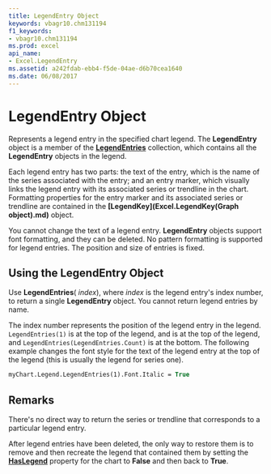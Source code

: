 ```yaml
---
title: LegendEntry Object
keywords: vbagr10.chm131194
f1_keywords:
- vbagr10.chm131194
ms.prod: excel
api_name:
- Excel.LegendEntry
ms.assetid: a242fdab-ebb4-f5de-04ae-d6b70cea1640
ms.date: 06/08/2017
---
```



# LegendEntry Object

Represents a legend entry in the specified chart legend. The  **LegendEntry** object is a member of the **[LegendEntries](Excel.legendentries(collection).md)** collection, which contains all the  **LegendEntry** objects in the legend.

Each legend entry has two parts: the text of the entry, which is the name of the series associated with the entry; and an entry marker, which visually links the legend entry with its associated series or trendline in the chart. Formatting properties for the entry marker and its associated series or trendline are contained in the  **[LegendKey](Excel.LegendKey(Graph object).md)** object.

You cannot change the text of a legend entry.  **LegendEntry** objects support font formatting, and they can be deleted. No pattern formatting is supported for legend entries. The position and size of entries is fixed.


## Using the LegendEntry Object

Use  **LegendEntries**( _index_), where  _index_ is the legend entry's index number, to return a single **LegendEntry** object. You cannot return legend entries by name.

The index number represents the position of the legend entry in the legend.  `LegendEntries(1)` is at the top of the legend, and is at the top of the legend, and `LegendEntries(LegendEntries.Count)` is at the bottom. The following example changes the font style for the text of the legend entry at the top of the legend (this is usually the legend for series one).




```vb
myChart.Legend.LegendEntries(1).Font.Italic = True
```


## Remarks

There's no direct way to return the series or trendline that corresponds to a particular legend entry.

After legend entries have been deleted, the only way to restore them is to remove and then recreate the legend that contained them by setting the  **[HasLegend](Excel.HasLegend.md)** property for the chart to  **False** and then back to **True**.



